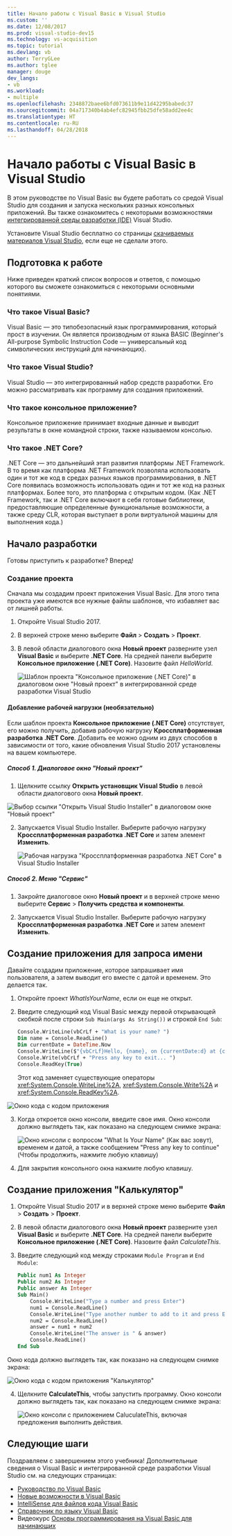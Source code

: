 ```yaml
---
title: Начало работы с Visual Basic в Visual Studio
ms.custom: ''
ms.date: 12/08/2017
ms.prod: visual-studio-dev15
ms.technology: vs-acquisition
ms.topic: tutorial
ms.devlang: vb
author: TerryGLee
ms.author: tglee
manager: douge
dev_langs:
- vb
ms.workload:
- multiple
ms.openlocfilehash: 2348872baee6bfd073611b9e11d42295babedc37
ms.sourcegitcommit: 04a717340b4ab4efc82945fbb25dfe58add2ee4c
ms.translationtype: HT
ms.contentlocale: ru-RU
ms.lasthandoff: 04/28/2018
---
```

# <a name="get-started-with-visual-basic-in-visual-studio"></a>Начало работы с Visual Basic в Visual Studio

В этом руководстве по Visual Basic вы будете работать со средой Visual Studio для создания и запуска нескольких разных консольных приложений. Вы также ознакомитесь с некоторыми возможностями [интегрированной среды разработки (IDE)](visual-studio-ide.md) Visual Studio.

Установите Visual Studio бесплатно со страницы [скачиваемых материалов Visual Studio](https://aka.ms/vsdownload?utm_source=mscom&utm_campaign=msdocs), если еще не сделали этого.

## <a name="before-you-begin"></a>Подготовка к работе

Ниже приведен краткий список вопросов и ответов, с помощью которого вы сможете ознакомиться с некоторыми основными понятиями.

### <a name="what-is-visual-basic"></a>Что такое Visual Basic?

Visual Basic — это типобезопасный язык программирования, который прост в изучении. Он является производным от языка BASIC (Beginner's All-purpose Symbolic Instruction Code — универсальный код символических инструкций для начинающих).

### <a name="what-is-visual-studio"></a>Что такое Visual Studio?

Visual Studio — это интегрированный набор средств разработки. Его можно рассматривать как программу для создания приложений.

### <a name="what-is-a-console-app"></a>Что такое консольное приложение?

Консольное приложение принимает входные данные и выводит результаты в окне командной строки, также называемом консолью.

### <a name="what-is-net-core"></a>Что такое .NET Core?

.NET Core — это дальнейший этап развития платформы .NET Framework. В то время как платформа .NET Framework позволяла использовать один и тот же код в средах разных языков программирования, в .NET Core появилась возможность использовать один и тот же код на разных платформах. Более того, это платформа с открытым кодом. (Как .NET Framework, так и .NET Core включают в себя готовые библиотеки, предоставляющие определенные функциональные возможности, а также среду CLR, которая выступает в роли виртуальной машины для выполнения кода.)

## <a name="start-developing"></a>Начало разработки

Готовы приступить к разработке? Вперед!

### <a name="create-a-project"></a>Создание проекта

Сначала мы создадим проект приложения Visual Basic. Для этого типа проекта уже имеются все нужные файлы шаблонов, что избавляет вас от лишней работы.

1. Откройте Visual Studio 2017.

2. В верхней строке меню выберите **Файл** > **Создать** > **Проект**.

3. В левой области диалогового окна **Новый проект** разверните узел **Visual Basic** и выберите **.NET Core**. На средней панели выберите **Консольное приложение (.NET Core)**. Назовите файл *HelloWorld*.  

   ![Шаблон проекта "Консольное приложение (.NET Core)" в диалоговом окне "Новый проект" в интегрированной среде разработки Visual Studio](../ide/media/new-project-vb-dotnetcore-whatisyourname-console-app.png)

#### <a name="add-a-workgroup-optional"></a>Добавление рабочей нагрузки (необязательно)
Если шаблон проекта **Консольное приложение (.NET Core)** отсутствует, его можно получить, добавив рабочую нагрузку **Кроссплатформенная разработка .NET Core**. Добавить ее можно одним из двух способов в зависимости от того, какие обновления Visual Studio 2017 установлены на вашем компьютере.

##### <a name="option-1-use-the-new-project-dialog-box"></a>Способ 1. Диалоговое окно "Новый проект"
1. Щелкните ссылку **Открыть установщик Visual Studio** в левой области диалогового окна **Новый проект**.

  ![Выбор ссылки "Открыть Visual Studio Installer" в диалоговом окне "Новый проект"](../ide/media/vs-open-visual-studio-installer-generic.png)

2. Запускается Visual Studio Installer. Выберите рабочую нагрузку **Кроссплатформенная разработка .NET Core** и затем элемент **Изменить**.

   ![Рабочая нагрузка "Кроссплатформенная разработка .NET Core" в Visual Studio Installer](../ide/media/dot-net-core-xplat-dev-workload.png)

##### <a name="option-2-use-the-tools-menu-bar"></a>Способ 2. Меню "Сервис"
1. Закройте диалоговое окно **Новый проект** и в верхней строке меню выберите **Сервис** > **Получить средства и компоненты**.

2. Запускается Visual Studio Installer. Выберите рабочую нагрузку **Кроссплатформенная разработка .NET Core** и затем элемент **Изменить**.   

## <a name="create-a-what-is-your-name-application"></a>Создание приложения для запроса имени

Давайте создадим приложение, которое запрашивает имя пользователя, а затем выводит его вместе с датой и временем. Это делается так.

1. Откройте проект *WhatIsYourName*, если он еще не открыт.

2. Введите следующий код Visual Basic между первой открывающей скобкой после строки `Sub Main(args As String())` и строкой `End Sub`:

     ```vb
     Console.WriteLine(vbCrLf + "What is your name? ")
     Dim name = Console.ReadLine()
     Dim currentDate = DateTime.Now
     Console.WriteLine($"{vbCrLf}Hello, {name}, on {currentDate:d} at {currentDate:t}")
     Console.Write(vbCrLf + "Press any key to exit... ")
     Console.ReadKey(True)
    ```

    Этот код заменяет существующие операторы <xref:System.Console.WriteLine%2A>, <xref:System.Console.Write%2A> и <xref:System.Console.ReadKey%2A>.

 ![Окно кода с кодом приложения](../ide/media/vb-codewindow-what-name.png)

3. Когда откроется окно консоли, введите свое имя. Окно консоли должно выглядеть так, как показано на следующем снимке экрана:

   ![Окно консоли с вопросом "What Is Your Name" (Как вас зовут), временем и датой, а также сообщением "Press any key to continue" (Чтобы продолжить, нажмите любую клавишу)](../ide/media/vb-console-what-name.png)

5. Для закрытия консольного окна нажмите любую клавишу.

## <a name="create-a-calculate-this-application"></a>Создание приложения "Калькулятор"
1. Откройте Visual Studio 2017 и в верхней строке меню выберите **Файл** > **Создать** > **Проект**.

2. В левой области диалогового окна **Новый проект** разверните узел **Visual Basic** и выберите **.NET Core**. На средней панели выберите **Консольное приложение (.NET Core)**. Назовите файл *CalculateThis*.  

3. Введите следующий код между строками `Module Program` и `End Module`:

   ```vb
   Public num1 As Integer
   Public num2 As Integer
   Public answer As Integer
   Sub Main()
       Console.WriteLine("Type a number and press Enter")
       num1 = Console.ReadLine()
       Console.WriteLine("Type another number to add to it and press Enter")
       num2 = Console.ReadLine()
       answer = num1 + num2
       Console.WriteLine("The answer is " & answer)
       Console.ReadLine()
   End Sub
   ```

  Окно кода должно выглядеть так, как показано на следующем снимке экрана:

   ![Окно кода с кодом приложения "Калькулятор"](../ide/media/vb-codewindow-calculate-this.png)

4. Щелкните **CalculateThis**, чтобы запустить программу. Окно консоли должно выглядеть так, как показано на следующем снимке экрана:       

    ![Окно консоли с приложением CaluculateThis, включая предложения выполнить действия.](../ide/media/vb-console-calculate-this.png)

## <a name="next-steps"></a>Следующие шаги

Поздравляем с завершением этого учебника! Дополнительные сведения о Visual Basic и интегрированной среде разработки Visual Studio см. на следующих страницах:

* [Руководство по Visual Basic](/dotnet/visual-basic/index)
* [Новые возможности в Visual Basic](/dotnet/visual-basic/getting-started/whats-new)
* [IntelliSense для файлов кода Visual Basic](visual-basic-specific-intellisense.md)
* [Справочник по языку Visual Basic](/dotnet/visual-basic/language-reference/index)
* Видеокурс [Основы программирования на Visual Basic для начинающих](https://mva.microsoft.com/en-us/training-courses/visual-basic-fundamentals-for-absolute-beginners-16507)
